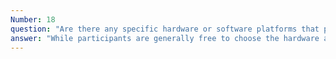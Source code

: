 ```yaml
---
Number: 18
question: "Are there any specific hardware or software platforms that participants are encouraged to use?"
answer: "While participants are generally free to choose the hardware and software platforms that best suit their project requirements, organizers may recommend or provide access to specific platforms, tools, or technologies to facilitate project development and integration, based on their project proposal."
---
```

